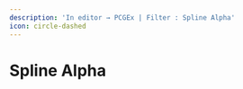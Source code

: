```yaml
---
description: 'In editor → PCGEx | Filter : Spline Alpha'
icon: circle-dashed
---
```


# Spline Alpha

